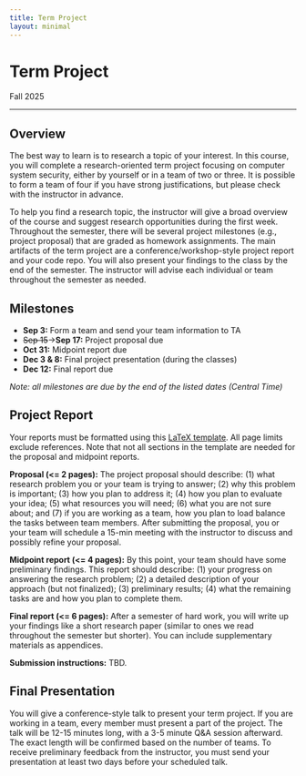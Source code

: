 ```yaml
---
title: Term Project
layout: minimal
---
```


# Term Project
<p class="year-tag">Fall 2025</p>
<hr>

## Overview

The best way to learn is to research a topic of your interest.
In this course, you will complete a research-oriented term project
focusing on computer system security,
either by yourself or in a team of two or three.
It is possible to form a team of four if you have strong justifications,
but please check with the instructor in advance.

To help you find a research topic,
the instructor will give a broad overview of the course and
suggest research opportunities during the first week.
Throughout the semester,
there will be several project milestones (e.g., project proposal)
that are graded as homework assignments.
The main artifacts of the term project are a conference/workshop-style project report and your code repo.
You will also present your findings to the class by the end of the semester.
The instructor will advise each individual or team throughout the semester as needed.

## Milestones

* **Sep 3:** Form a team and send your team information to TA
* ~~Sep 15~~<span>&#8594;</span>**Sep 17:** Project proposal due
* **Oct 31:** Midpoint report due
* **Dec 3 & 8:** Final project presentation (during the classes)
* **Dec 12:** Final report due

*Note: all milestones are due by the end of the listed dates (Central Time)*

## Project Report

Your reports must be formatted using this [LaTeX template](https://github.com/ece382n-sec/Project-Report-Template).
All page limits exclude references.
Note that not all sections in the template are needed for the proposal and midpoint reports.

**Proposal (<= 2 pages):**
The project proposal should describe:
(1) what research problem you or your team is trying to answer;
(2) why this problem is important;
(3) how you plan to address it;
(4) how you plan to evaluate your idea;
(5) what resources you will need;
(6) what you are not sure about; and
(7) if you are working as a team,
how you plan to load balance the tasks between team members.
After submitting the proposal,
you or your team will schedule a 15-min meeting
with the instructor to discuss and possibly refine your proposal.

**Midpoint report (<= 4 pages):**
By this point, your team should have some preliminary findings.
This report should describe:
(1) your progress on answering the research problem;
(2) a detailed description of your approach (but not finalized);
(3) preliminary results;
(4) what the remaining tasks are and how you plan to complete them.

**Final report (<= 6 pages):**
After a semester of hard work, you will write up your findings like a short research paper
(similar to ones we read throughout the semester but shorter).
You can include supplementary materials as appendices.

**Submission instructions:** TBD.


## Final Presentation

You will give a conference-style talk to present your term project.
If you are working in a team, every member must present a part of the project.
The talk will be 12-15 minutes long, with a 3-5 minute Q&A session afterward.
The exact length will be confirmed based on the number of teams.
To receive preliminary feedback from the instructor,
you must send your presentation at least two days before your scheduled talk.
